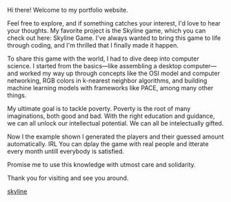 Hi there! Welcome to my portfolio website.

Feel free to explore, and if something catches your interest, I'd love to hear your thoughts. My favorite project is the Skyline game, which you can check out here: Skyline Game. I've always wanted to bring this game to life through coding, and I'm thrilled that I finally made it happen.

To share this game with the world, I had to dive deep into computer science. I started from the basics—like assembling a desktop computer—and worked my way up through concepts like the OSI model and computer networking, RGB colors in k-nearest neighbor algorithms, and building machine learning models with frameworks like PACE, among many other things.

My ultimate goal is to tackle poverty. Poverty is the root of many imaginations, both good and bad. With the right education and guidance, we can all unlock our intellectual potential. We can all be intelectually gifted.

Now I the example shown I generated the players and their guessed amount automatically. IRL You can dplay the game with real people and itterate every month untill everybody is satisfied.

Promise me to use this knowledge with utmost care and solidarity. 

Thank you for visiting and see you around.

[skyline](https://watashiaashishgurung.github.io/website3/Skyline.html)
